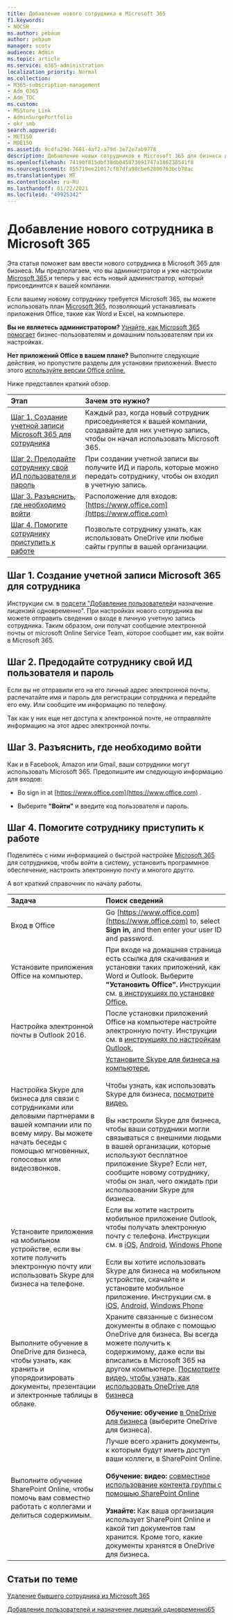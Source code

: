 ```yaml
---
title: Добавление нового сотрудника в Microsoft 365
f1.keywords:
- NOCSH
ms.author: pebaum
author: pebaum
manager: scotv
audience: Admin
ms.topic: article
ms.service: o365-administration
localization_priority: Normal
ms.collection:
- M365-subscription-management
- Adm_O365
- Adm_TOC
ms.custom:
- MSStore_Link
- AdminSurgePortfolio
- okr_smb
search.appverid:
- MET150
- MOE150
ms.assetid: 9cdfa29d-7681-4af2-a79d-3e72e7ab9778
description: Добавление новых сотрудников в Microsoft 365 для бизнеса для работы с электронной почтой, Skype и приложениями Office.
ms.openlocfilehash: 74190f815dbf38db045873091747a186238541f8
ms.sourcegitcommit: 855719ee21017cf87dfa98cbe62806763bcb78ac
ms.translationtype: MT
ms.contentlocale: ru-RU
ms.lasthandoff: 01/22/2021
ms.locfileid: "49925342"
---
```

# <a name="add-a-new-employee-to-microsoft-365"></a>Добавление нового сотрудника в Microsoft 365

Эта статья поможет вам ввести нового сотрудника в Microsoft 365 для бизнеса. Мы предполагаем, что вы администратор и уже настроили [Microsoft 365,](../setup/setup.md)и теперь у вас есть новый администратор, который присоединится к вашей компании.
  
Если вашему новому сотруднику требуется Microsoft 365, вы можете использовать план [Microsoft 365,](https://products.office.com/business/compare-office-365-for-business-plans) позволяющий устанавливать приложения Office, такие как Word и Excel, на компьютере. 
  
 **Вы не являетесь администратором?** [Узнайте, как Microsoft 365 помогает](https://support.microsoft.com/office/396b8d9e-e118-42d0-8a0d-87d1f2f055fb) бизнес-пользователям и домашним пользователям при их настройках. 
  
 **Нет приложений Office в вашем плане?** Выполните следующие действия, но пропустите разделы для установки приложений. Вместо этого [используйте версии Office online.](https://support.microsoft.com/office/91a4ec74-67fe-4a84-a268-f6bdf3da1804) 
  
Ниже представлен краткий обзор. 
  
|**Этап**|**Зачем это нужно?**|
|:-----|:-----|
|[Шаг 1. Создание учетной записи Microsoft 365 для сотрудника](#step-1-create-a-microsoft-365-account-for-the-employee) <br/> |Каждый раз, когда новый сотрудник присоединяется к вашей компании, создавайте для них учетную запись, чтобы он начал использовать Microsoft 365.  <br/> |
|[Шаг 2. Предодайте сотруднику свой ИД пользователя и пароль](#step-2-give-the-employee-their-user-id-and-password) <br/> |При создании учетной записи вы получите ИД и пароль, которые можно передать сотруднику, чтобы он входил в учетную запись.  <br/> |
|[Шаг 3. Разъяснить, где необходимо войти](#step-3-explain-where-to-sign-in) <br/> |Расположение для входов: [https://www.office.com](https://www.office.com) <br/> |
|[Шаг 4. Помогите сотруднику приступить к работе](#step-4-help-your-employee-get-started) <br/> |Позвольте сотруднику узнать, как использовать OneDrive или любые сайты группы в вашей организации.  <br/> |
   
## <a name="step-1-create-a-microsoft-365-account-for-the-employee"></a>Шаг 1. Создание учетной записи Microsoft 365 для сотрудника


Инструкции см. в [подсети "Добавление пользователей](add-users.md)и назначение лицензий одновременно". При настройках нового сотрудника вы можете отправить сведения о входе в личную учетную запись сотрудника. Таким образом, они получат сообщение электронной почты от microsoft Online Service Team, которое сообщает им, как войти в Microsoft 365.
  
## <a name="step-2-give-the-employee-their-user-id-and-password"></a>Шаг 2. Предодайте сотруднику свой ИД пользователя и пароль


Если вы не отправили его на его личный адрес электронной почты, распечатайте имя и пароль для регистрации сотрудника и передайте его ему. Или сообщите им информацию по телефону.
  
Так как у них еще нет доступа к электронной почте, не отправляйте информацию на этот адрес электронной почты.
  
## <a name="step-3-explain-where-to-sign-in"></a>Шаг 3. Разъяснить, где необходимо войти 


Как и в Facebook, Amazon или Gmail, ваши сотрудники могут использовать Microsoft 365. Предопишите им следующую информацию для входов:
  
- Во sign in at [https://www.office.com](https://www.office.com) .
    
- Выберите **"Войти"** и введите код пользователя и пароль.
    
## <a name="step-4-help-your-employee-get-started"></a>Шаг 4. Помогите сотруднику приступить к работе


Поделитесь с ними информацией о быстрой настройке [Microsoft 365](https://support.microsoft.com/office/b9700090-ce64-4046-ab92-ce8488a7bc0f) для сотрудников, чтобы войти в систему, установить программное обеспечение, настроить электронную почту и многого другго. 
  
А вот краткий справочник по началу работы.
  
|**Задача**|**Поиск сведений**|
|:-----|:-----|
|Вход в Office  <br/> |Go [https://www.office.com](https://www.office.com) to, select **Sign in,** and then enter your user ID and password.  <br/> |
|Установите приложения Office на компьютер.  <br/><br/> |При входе на домашняя страница есть ссылка для скачивания и установки таких приложений, как Word и Outlook.  Выберите **"Установить Office".**         Инструкции см. [в инструкциях по установке Office.](https://support.microsoft.com/office/4414eaaf-0478-48be-9c42-23adc4716658)  <br/> |
|Настройка электронной почты в Outlook 2016.  <br/> |После установки приложений Office на компьютере настройте электронную почту. Инструкции см. в [инструкциях по настройкам Outlook.](https://support.microsoft.com/office/6e27792a-9267-4aa4-8bb6-c84ef146101b)  <br/> |
|Настройка Skype для бизнеса для связи с сотрудниками или деловыми партнерами в вашей компании или по всему миру. Вы можете начать беседы с помощью мгновенных, голосовых или видеозвонков.  <br/> |[Установите Skype для бизнеса на компьютере.](https://support.microsoft.com/office/8a0d4da8-9d58-44f9-9759-5c8f340cb3fb)  <br/> <br/>Чтобы узнать, как использовать Skype для бизнеса, [посмотрите видео.](https://support.microsoft.com/office/3a21eca4-434d-41f1-ab06-3d4a268573b7) <br/> <br/>Вы настроили Skype для бизнеса, чтобы ваши сотрудники могли связываться с внешними людьми в вашей организации, которые используют бесплатное приложение Skype? Если нет, сообщите новому сотруднику, чтобы он знал, чего ожидать при использовании Skype для бизнеса.  <br/> |
|Установите приложения на мобильном устройстве, если вы хотите получить электронную почту или использовать Skype для бизнеса на телефоне.  <br/> |Если вы хотите настроить мобильное приложение Outlook, чтобы получать электронную почту с телефона. Инструкции см. в [iOS,](https://support.microsoft.com/office/b2de2161-cc1d-49ef-9ef9-81acd1c8e234) [Android,](https://support.microsoft.com/office/886db551-8dfa-4fd5-b835-f8e532091872) [Windows Phone](https://support.microsoft.com/office/181a112a-be92-49ca-ade5-399264b3d417) <br/> <br/>Если вы хотите использовать Skype для бизнеса на мобильном устройстве, скачайте и установите мобильное приложение. Инструкции см. в [iOS,](https://support.microsoft.com/office/3239c8a3-cf55-4ff0-a967-5de51911c049#OS_Type=iOS) [Android,](https://support.microsoft.com/office/4d1b7dfa-5b0b-4868-bae5-25947fb99e6e#OS_Type=Android) [Windows Phone](https://support.microsoft.com/office/4d1b7dfa-5b0b-4868-bae5-25947fb99e6e#OS_Type=Windows_Phone) <br/> |
|Выполните обучение в OneDrive для бизнеса, чтобы узнать, как хранить и упорядоизировать документы, презентации и электронные таблицы в облаке.  <br/> |Храните связанные с бизнесом документы в облаке с помощью OneDrive для бизнеса. Вы всегда можете получить к содержимому, даже если вы вписались в Microsoft 365 на другом компьютере. [Посмотрите видео, чтобы узнать, как использовать OneDrive для бизнеса](https://support.microsoft.com/office/b30da4eb-ddd2-44b6-943b-e6fbfc6b8dde) <br/><br/> **Обучение: обучение** [в OneDrive для бизнеса](https://support.microsoft.com/office/1f608184-b7e6-43ca-8753-2ff679203132) (выберите OneDrive для бизнеса).  <br/> |
|Выполните обучение SharePoint Online, чтобы помочь вам совместно работать с коллегами и делиться содержимым.  <br/> |Лучше всего хранить документы, к которым будут иметь доступ ваши коллеги, в SharePoint Online.  <br/> <br/>**Обучение: видео:** [совместное использование контента группы с помощью SharePoint Online](https://support.microsoft.com/office/c17b6824-cc22-478f-8757-497cc6b57121) <br/><br/> **Узнайте:** Как ваша организация использует SharePoint Online и какой тип документов там хранится. Кроме того, какие документы хранятся в OneDrive для бизнеса.  <br/> |

## <a name="related-articles"></a>Статьи по теме

[Удаление бывшего сотрудника из Microsoft 365](remove-former-employee.md)
  
[Добавление пользователей и назначение лицензий одновременно65](add-users.md)